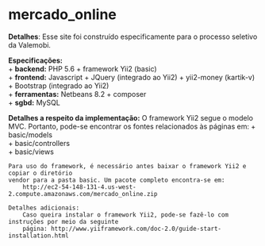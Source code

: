 # mercado_online


<b>Detalhes</b>:
	Esse site foi construído especificamente para o processo seletivo da Valemobi.


<b>Especificações:</b><br>
	+ <b>backend:</b> PHP 5.6 + framework Yii2 (basic)<br>
	+ <b>frontend:</b> Javascript + JQuery (integrado ao Yii2) + yii2-money (kartik-v) + Bootstrap (integrado ao Yii2)<br>
	+ <b>ferramentas:</b> Netbeans 8.2 + composer<br>
	+ <b>sgbd:</b> MySQL<br>


<b>Detalhes a respeito da implementação:</b>
	O framework Yii2 segue o modelo MVC. 
	Portanto, pode-se encontrar os fontes relacionados às páginas em:
		+ basic/models<br>
		+ basic/controllers<br>
		+ basic/views<br>

	Para uso do framework, é necessário antes baixar o framework Yii2 e copiar o diretório
	vendor para a pasta basic. Um pacote completo encontra-se em:
		http://ec2-54-148-131-4.us-west-2.compute.amazonaws.com/mercado_online.zip

	Detalhes adicionais:
		Caso queira instalar o framework Yii2, pode-se fazê-lo com instruções por meio da seguinte
		página: http://www.yiiframework.com/doc-2.0/guide-start-installation.html

